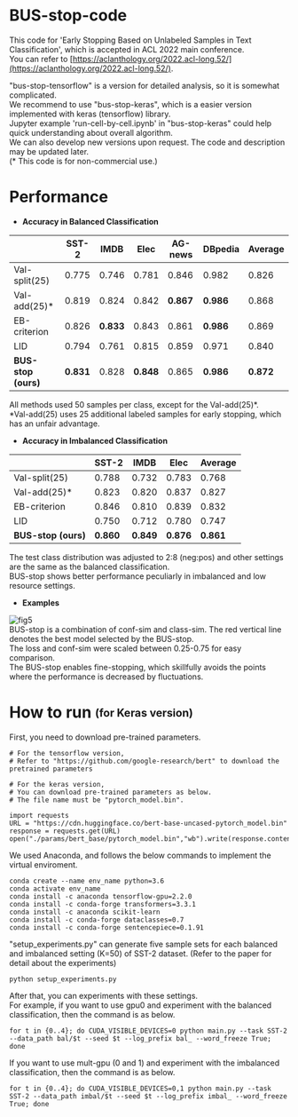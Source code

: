 # BUS-stop-code
This code for 'Early Stopping Based on Unlabeled Samples in Text Classification', which is accepted in ACL 2022 main conference.  
You can refer to [https://aclanthology.org/2022.acl-long.52/](https://aclanthology.org/2022.acl-long.52/).  

"bus-stop-tensorflow" is a version for detailed analysis, so it is somewhat complicated.  
We recommend to use "bus-stop-keras", which is a easier version implemented with keras (tensorflow) library.  
Jupyter example 'run-cell-by-cell.ipynb' in "bus-stop-keras" could help quick understanding about overall algorithm.  
We can also develop new versions upon request. The code and description may be updated later.  
(* This code is for non-commercial use.)

# Performance 
* **Accuracy in Balanced Classification**  

|                 | SST-2     | IMDB      | Elec      | AG-news   | DBpedia   | Average   |
|-----------------|-----------|-----------|-----------|-----------|-----------|-----------|
| Val-split(25)   | 0.775     | 0.746     | 0.781     | 0.846     | 0.982     | 0.826     |
| Val-add(25)*    | 0.819     | 0.824     | 0.842     | **0.867** | **0.986** | 0.868     |
| EB-criterion    | 0.826     | **0.833** | 0.843     | 0.861     | **0.986** | 0.869     |
| LID             | 0.794     | 0.761     | 0.815     | 0.859     | 0.971     | 0.840     |
| **BUS-stop (ours)** | **0.831** | 0.828     | **0.848** | 0.865     | **0.986** | **0.872** |

All methods used 50 samples per class, except for the Val-add(25)*.  
*Val-add(25) uses 25 additional labeled samples for early stopping, which has an unfair advantage.

* **Accuracy in Imbalanced Classification**  

|                 | SST-2     | IMDB      | Elec      | Average   |
|-----------------|-----------|-----------|-----------|-----------|
| Val-split(25)   | 0.788     | 0.732     | 0.783     | 0.768     |
| Val-add(25)*    | 0.823     | 0.820     | 0.837     | 0.827     |
| EB-criterion    | 0.846     | 0.810     | 0.839     | 0.832     |
| LID             | 0.750     | 0.712     | 0.780     | 0.747     |
| **BUS-stop (ours)** | **0.860** | **0.849** | **0.876** | **0.861** |

The test class distribution was adjusted to 2:8 (neg:pos) and other settings are the same as the balanced classification.  
BUS-stop shows better performance peculiarly in imbalanced and low resource settings.  

* **Examples**  

![fig5](https://github.com/DMCB-GIST/BUS-stop/ppts/fig5.png)  
BUS-stop is a combination of conf-sim and class-sim. The red vertical line denotes the best model selected by the BUS-stop.  
The loss and conf-sim were scaled between 0.25-0.75 for easy comparison.  
The BUS-stop enables fine-stopping, which skillfully avoids the points where the performance is decreased by fluctuations.

# How to run <sub><sup>(for Keras version)</sup></sub>
First, you need to download pre-trained parameters. 
````
# For the tensorflow version, 
# Refer to "https://github.com/google-research/bert" to download the pretrained parameters

# For the keras version,
# You can download pre-trained parameters as below.
# The file name must be "pytorch_model.bin".

import requests
URL = "https://cdn.huggingface.co/bert-base-uncased-pytorch_model.bin"
response = requests.get(URL)
open("./params/bert_base/pytorch_model.bin","wb").write(response.content)
````

We used Anaconda, and follows the below commands to implement the virtual enviroment.
````
conda create --name env_name python=3.6
conda activate env_name 
conda install -c anaconda tensorflow-gpu=2.2.0
conda install -c conda-forge transformers=3.3.1
conda install -c anaconda scikit-learn
conda install -c conda-forge dataclasses=0.7
conda install -c conda-forge sentencepiece=0.1.91
````

"setup_experiments.py" can generate five sample sets for each balanced and imbalanced setting (K=50) of SST-2 dataset. (Refer to the paper for detail about the experiments)  
````
python setup_experiments.py
````

After that, you can experiments with these settings.  
For example, if you want to use gpu0 and experiment with the balanced classification, then the command is as below. 
````
for t in {0..4}; do CUDA_VISIBLE_DEVICES=0 python main.py --task SST-2 --data_path bal/$t --seed $t --log_prefix bal_ --word_freeze True; done
````

If you want to use mult-gpu (0 and 1) and experiment with the imbalanced classification, then the command is as below.
````
for t in {0..4}; do CUDA_VISIBLE_DEVICES=0,1 python main.py --task SST-2 --data_path imbal/$t --seed $t --log_prefix imbal_ --word_freeze True; done
````
